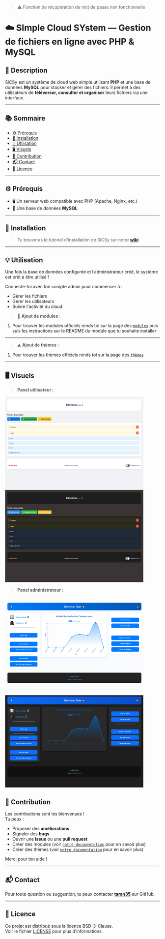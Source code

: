 
> ⚠️ Fonction de récupération de mot de passe non fonctionnelle 

# ☁️ SImple Cloud SYstem — Gestion de fichiers en ligne avec PHP & MySQL

## 📝 Description

SiCSy est un système de cloud web simple utilisant **PHP** et une base de données **MySQL** pour stocker et gérer des fichiers. Il permet à des utilisateurs de **téléverser, consulter et organiser** leurs fichiers via une interface.

---

## 📚 Sommaire

- [⚙️ Prérequis](#️-prérequis)
- [🚀 Installation](#-installation)
- [💡 Utilisation](#-utilisation)
- [🖥️ Visuels](#-visuels)
- [🤝 Contribution](#-contribution)
- [📬 Contact](#-contact)
- [📄 Licence](#-licence)

---

## ⚙️ Prérequis

- 🖥️ Un serveur web compatible avec PHP (Apache, Nginx, etc.)
- 💾 Une base de données **MySQL**

---

## 🚀 Installation

> Tu trouveras le tutoriel d'installation de SiCSy sur notre [**wiki**](https://taran35.github.io/SiCSy-website/wiki.html)
---

## 💡 Utilisation

Une fois la base de données configurée et l’administrateur créé, le système est prêt à être utilisé !

Connecte-toi avec ton compte admin pour commencer à :
- Gérer les fichiers
- Gérer les utilisateurs
- Suivre l'activité du cloud


> 🧩 **Ajout de modules** :
1. Pour trouver les modules officiels rends toi sur la page des [`modules`](https://taran35.github.io/SiCSy-website/wiki.html?page=modules) puis suis les instructions sur le README du module que tu souhaite installer 

---

> ⛰ **Ajout de thèmes** :
1. Pour trouver les thèmes officiels rends toi sur la page des [`thèmes`](https://taran35.github.io/SiCSy-website/wiki.html?page=themes) 
---

## 🖥️ Visuels

> **Panel utilisateur :**

<img src="visuels/index-clair.png" alt="Panel utilisateur theme clair" width="450" height="300" /><img src="visuels/index-sombre.png" alt="Panel utilisateur theme sombre" width="450" height="300" />

> **Panel administrateur :**

<img src="visuels/dash-clair.png" alt="Panel admin theme clair" width="450" height="300" /><img src="visuels/dash-sombre.png" alt="Panel admin theme sombre" width="450" height="300" />
---
## 🤝 Contribution

Les contributions sont les bienvenues !  
Tu peux :
- Proposer des **améliorations**
- Signaler des **bugs**
- Ouvrir une **issue** ou une **pull request**
- Créer des modules (voir [`notre documentation`](https://taran35.github.io/SiCSy-website/wiki.html?page=create_modules) pour en savoir plus)
- Créer des thèmes (voir [`notre documentation`](https://taran35.github.io/SiCSy-website/wiki.html?page=create_themes) pour en savoir plus)

Merci pour ton aide !

---

## 📬 Contact

Pour toute question ou suggestion, tu peux contacter **[taran35](https://github.com/taran35)** sur GitHub.

---

## 📄 Licence

Ce projet est distribué sous la licence BSD-3-Clause.  
Voir le fichier [LICENSE](LICENSE.txt) pour plus d’informations.

